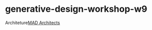 # generative-design-workshop-w9
Architeture[MAD Architects](https://creators.vice.com/en_us/article/aejmwj/mad-architects-honeycomb-skyscraper)

